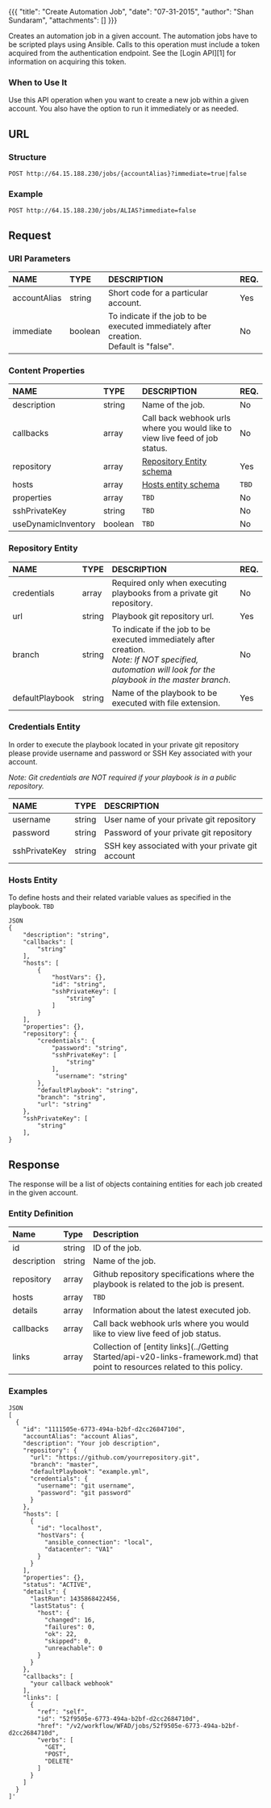 {{{ "title": "Create Automation Job", "date": "07-31-2015", "author": "Shan Sundaram", "attachments": [] }}}

Creates an automation job in a given account. The automation jobs have to be scripted plays using Ansible. Calls to this operation must include a token acquired from the authentication endpoint. See the \[Login API\]\[1\] for information on acquiring this token.

### When to Use It

Use this API operation when you want to create a new job within a given account. You also have the option to run it immediately or as needed.

## URL

### Structure

    POST http://64.15.188.230/jobs/{accountAlias}?immediate=true|false
    

### Example

    POST http://64.15.188.230/jobs/ALIAS?immediate=false
    

## Request

### URI Parameters

| NAME         | TYPE   | DESCRIPTION                         | REQ. |
| :------------ | :------ | :----------------------------------- | :---- |
| accountAlias | string | Short code for a particular account. | Yes  |
| immediate | boolean | To indicate if the job to be executed immediately after creation. <br /> Default is "false". | No   |

### Content Properties

| NAME         | TYPE   | DESCRIPTION                         | REQ. |
| :------------ | :------ | :----------------------------------- | :---- |
| description | string | Name of the job. | No |
| callbacks | array | Call back webhook urls where you would like to view live feed of job status. | No |
| repository | array | [Repository Entity schema](#repoEntity) | Yes |
| hosts | array | [Hosts entity schema](#hostsEntity)  | `TBD` |
| properties | array | `TBD` | No |
| sshPrivateKey | string | `TBD` | No |
| useDynamicInventory | boolean | `TBD` | No |

### Repository Entity <a name="repoEntity"></a>
| NAME         | TYPE   | DESCRIPTION                         | REQ. |
| :------------ | :------ | :----------------------------------- | :--- |
| credentials | array | Required only when executing playbooks from a private git repository. | No |
| url | string | Playbook git repository url. | Yes |
| branch | string | To indicate if the job to be executed immediately after creation. <br /> *Note: If NOT specified, automation will look for the playbook in the master branch*.  | No |
| defaultPlaybook | string | Name of the playbook to be executed with file extension. | Yes |

### Credentials Entity
In order to execute the playbook located in your private git repository please provide username and password or SSH Key associated with your account.

*Note: Git credentials are NOT required if your playbook is in a public repository.*

| NAME         | TYPE   | DESCRIPTION                         |
| :------------ | :------ | :----------------------------------- |
| username | string | User name of your private git repository |
| password | string | Password of your private git repository |
| sshPrivateKey | string | SSH key associated with your private git account |

### Hosts Entity <a name="hostsEntity"></a>
To define hosts and their related variable values as specified in the playbook.
`TBD`

    JSON
    {
        "description": "string",
        "callbacks": [
            "string"
        ],
        "hosts": [
            {
                "hostVars": {},
                "id": "string",
                "sshPrivateKey": [
                    "string"
                ]
            }
        ],
        "properties": {},
        "repository": {
            "credentials": {
                "password": "string",
                "sshPrivateKey": [
                    "string"
                ],
                 "username": "string"
            },
            "defaultPlaybook": "string",
            "branch": "string",
            "url": "string"
        },
        "sshPrivateKey": [
            "string"
        ],
    }
## Response

The response will be a list of objects containing entities for each job created in the given account.

### Entity Definition

| Name        | Type   | Description |
| :----------- | :------ | :--- |
| id          | string | ID of the job. |
| description | string | Name of the job. |
| repository  | array  | Github repository specifications where the playbook is related to the job is present. |
| hosts       | array  | `TBD` |
| details     | array  | Information about the latest executed job. |
| callbacks   | array  | Call back webhook urls where you would like to view live feed of job status. |
| links       | array  | Collection of \[entity links\](../Getting Started/api-v20-links-framework.md) that point to resources related to this policy. |

### Examples

    JSON
    [
      {
        "id": "1111505e-6773-494a-b2bf-d2cc2684710d",
        "accountAlias": "account Alias",
        "description": "Your job description",
        "repository": {
          "url": "https://github.com/yourrepository.git",
          "branch": "master",
          "defaultPlaybook": "example.yml",
          "credentials": {
            "username": "git username",
            "password": "git password"
          }
        },
        "hosts": [
          {
            "id": "localhost",
            "hostVars": {
              "ansible_connection": "local",
              "datacenter": "VA1"
            }
          }
        ],
        "properties": {},
        "status": "ACTIVE",
        "details": {
          "lastRun": 1435868422456,
          "lastStatus": {
            "host": {
              "changed": 16,
              "failures": 0,
              "ok": 22,
              "skipped": 0,
              "unreachable": 0
            }
          }
        },
        "callbacks": [
          "your callback webhook"
        ],
        "links": [
          {
            "ref": "self",
            "id": "52f9505e-6773-494a-b2bf-d2cc2684710d",
            "href": "/v2/workflow/WFAD/jobs/52f9505e-6773-494a-b2bf-d2cc2684710d",
            "verbs": [
              "GET",
              "POST",
              "DELETE"
            ]
          }
        ]
      }
    ]'
